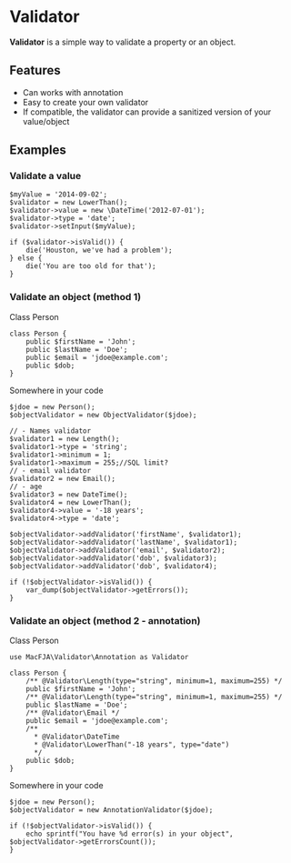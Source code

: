 # Validator #

**Validator** is a simple way to validate a property or an object.

## Features ##

- Can works with annotation
- Easy to create your own validator
- If compatible, the validator can provide a sanitized version of your value/object

## Examples ##

### Validate a value ###

    $myValue = '2014-09-02';
    $validator = new LowerThan();
    $validator->value = new \DateTime('2012-07-01');
    $validator->type = 'date';
    $validator->setInput($myValue);

    if ($validator->isValid()) {
        die('Houston, we've had a problem');
    } else {
        die('You are too old for that');
    }

### Validate an object (method 1) ###

Class Person

    class Person {
        public $firstName = 'John';
        public $lastName = 'Doe';
        public $email = 'jdoe@example.com';
        public $dob;
    }

Somewhere in your code

    $jdoe = new Person();
    $objectValidator = new ObjectValidator($jdoe);

    // - Names validator
    $validator1 = new Length();
    $validator1->type = 'string';
    $validator1->minimum = 1;
    $validator1->maximum = 255;//SQL limit?
    // - email validator
    $validator2 = new Email();
    // - age
    $validator3 = new DateTime();
    $validator4 = new LowerThan();
    $validator4->value = '-18 years';
    $validator4->type = 'date';

    $objectValidator->addValidator('firstName', $validator1);
    $objectValidator->addValidator('lastName', $validator1);
    $objectValidator->addValidator('email', $validator2);
    $objectValidator->addValidator('dob', $validator3);
    $objectValidator->addValidator('dob', $validator4);

    if (!$objectValidator->isValid()) {
        var_dump($objectValidator->getErrors());
    }

### Validate an object (method 2 - annotation) ###

Class Person

    use MacFJA\Validator\Annotation as Validator

    class Person {
        /** @Validator\Length(type="string", minimum=1, maximum=255) */
        public $firstName = 'John';
        /** @Validator\Length(type="string", minimum=1, maximum=255) */
        public $lastName = 'Doe';
        /** @Validator\Email */
        public $email = 'jdoe@example.com';
        /**
          * @Validator\DateTime
          * @Validator\LowerThan("-18 years", type="date")
          */
        public $dob;
    }

Somewhere in your code

    $jdoe = new Person();
    $objectValidator = new AnnotationValidator($jdoe);

    if (!$objectValidator->isValid()) {
        echo sprintf("You have %d error(s) in your object", $objectValidator->getErrorsCount());
    }
